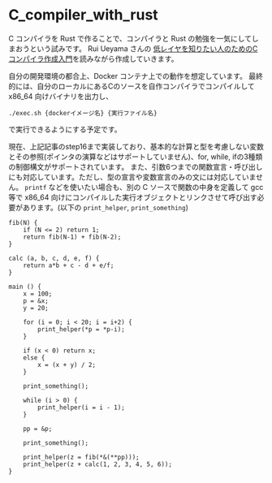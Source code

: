 # C_compiler_with_rust

C コンパイラを Rust で作ることで、コンパイラと Rust の勉強を一気にしてしまおうという試みです。
Rui Ueyama さんの
[低レイヤを知りたい人のためのCコンパイラ作成入門](https://www.sigbus.info/compilerbook)を読みながら作成していきます。


自分の開発環境の都合上、Docker コンテナ上での動作を想定しています。
最終的には、自分のローカルにあるCのソースを自作コンパイラでコンパイルして x86_64 向けバイナリを出力し、
```
./exec.sh {dockerイメージ名} {実行ファイル名}
```
で実行できるようにする予定です。

現在、上記記事のstep16まで実装しており、基本的な計算と型を考慮しない変数とその参照(ポインタの演算などはサポートしていません)、for, while, ifの3種類の制御構文がサポートされています。
また、引数6つまでの関数宣言・呼び出しにも対応しています。ただし、型の宣言や変数宣言のみの文には対応していません。
`printf` などを使いたい場合も、別の C ソースで関数の中身を定義して gcc 等で x86_64 向けにコンパイルした実行オブジェクトとリンクさせて呼び出す必要があります。(以下の `print_helper`, `print_something`)

```
fib(N) {
	if (N <= 2) return 1;
	return fib(N-1) + fib(N-2);
}

calc (a, b, c, d, e, f) {
	return a*b + c - d + e/f;
}

main () {
	x = 100;
	p = &x;
	y = 20;
	
	for (i = 0; i < 20; i = i+2) {
		print_helper(*p = *p-i);
	}

	if (x < 0) return x;
	else {
		x = (x + y) / 2;
	}

	print_something();
	
	while (i > 0) {
		print_helper(i = i - 1);
	}

	pp = &p;

	print_something();

	print_helper(z = fib(*&(**pp)));
	print_helper(z + calc(1, 2, 3, 4, 5, 6));
}
```